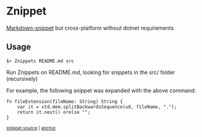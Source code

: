 # Znippet

[Markdown-snippet](https://github.com/SimonCropp/MarkdownSnippets) but cross-platform without dotnet requirements

## Usage

```shell
$> Znippets README.md src
```
Run Znippets on README.md, looking for snippets in the src/ folder (recursively)

For example, the following snippet was expanded with the above command:

<!-- snippet-start fileExtension -->
<a id='snippet-fileExtension'></a>
```
fn fileExtension(fileName: String) String {
    var it = std.mem.splitBackwardsSequence(u8, fileName, ".");
    return it.next() orelse "";
}
```
<sup><a href='/src\main.zig#L109-L114' title='Snippet source file'>snippet source</a> | <a href='#snippet-fileExtension' title='Start of snippet'>anchor</a></sup>
<!-- snippet-end -->
